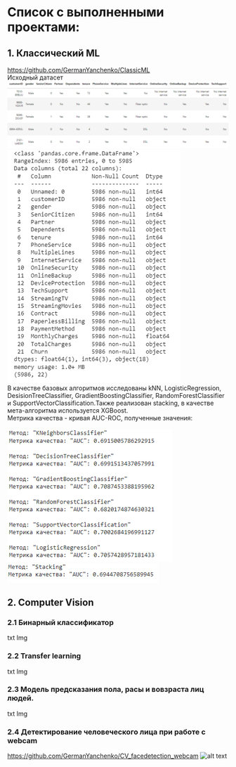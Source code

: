 # Список с выполненными проектами:
## 1. Классический ML <br>
https://github.com/GermanYanchenko/ClassicML
<br>
Исходный датасет<br>
![alt text](https://github.com/GermanYanchenko/projects/blob/main/example/ML_classic.png?raw=true)
![alt text](https://github.com/GermanYanchenko/projects/blob/main/example/ML_classic1.png?raw=true)
<br>
В качестве базовых алгоритмов исследованы kNN, LogisticRegression, DesisionTreeClassifier, GradientBoostingClassifier, RandomForestClassifier и SupportVectorClassification.Также реализован stacking, в качестве мета-алгоритма используется XGBoost.<br>
Метрика качества - кривая AUC-ROC, полученные значения: <br><br>
![alt text](https://github.com/GermanYanchenko/projects/blob/main/example/metric.png?raw=true)<br>
![alt text](https://github.com/GermanYanchenko/projects/blob/main/example/metric1.png?raw=true)
<br>
## 2. Computer Vision
### 2.1 Бинарный классификатор 
txt
Img
### 2.2 Transfer learning
txt
Img
### 2.3 Модель предсказания пола, расы и вовзраста лиц людей.
txt
Img
### 2.4 Детектирование человеческого лица при работе с webcam
https://github.com/GermanYanchenko/CV_facedetection_webcam
![alt text](https://github.com/GermanYanchenko/projects/blob/main/example/facedetection.gif?raw=true)
